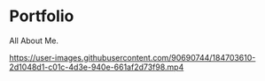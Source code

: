 # Portfolio 
 All About Me.
 

https://user-images.githubusercontent.com/90690744/184703610-2d1048d1-c01c-4d3e-940e-661af2d73f98.mp4

